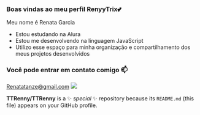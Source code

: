 ### Boas vindas ao meu perfil RenyyTrix💕
Meu nome é Renata Garcia
- Estou estudando na Alura
- Estou me desenvolvendo na linguagem JavaScript
- Utilizo esse espaço para minha organização e compartilhamento dos meus projetos desenvolvidos
### Você pode entrar em contato comigo 📫 
Renatatanze@gmail.com
![](https://media.giphy.com/media/v1.Y2lkPTc5MGI3NjExbjQzdGEyNzFvbnhkb3p3ZnRkbnp1NTNka2NnMDBkcmtubDZvYms5diZlcD12MV9naWZzX3NlYXJjaCZjdD1n/H55l0bcEOOqWqlrNbt/giphy.gif)

**TTRenny/TTRenny** is a ✨ _special_ ✨ repository because its `README.md` (this file) appears on your GitHub profile.

